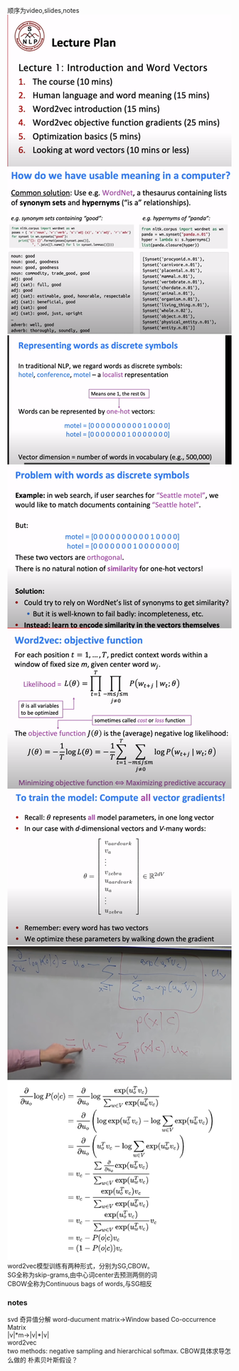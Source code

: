  顺序为video,slides,notes  
![1-1](https://github.com/syyyyyw/cs224N/blob/master/image/1-1.png)
![1-2](https://github.com/syyyyyw/cs224N/blob/master/image/1-2.png)
![1-3](https://github.com/syyyyyw/cs224N/blob/master/image/1-3.png)
![1-4](https://github.com/syyyyyw/cs224N/blob/master/image/1-4.png)
![1-5](https://github.com/syyyyyw/cs224N/blob/master/image/1-5.png)
![1-6](https://github.com/syyyyyw/cs224N/blob/master/image/1-6.png)
![1-7](https://github.com/syyyyyw/cs224N/blob/master/image/1-7.png)
![1-8](https://github.com/syyyyyw/cs224N/blob/master/image/1-8.png)  
word2vec模型训练有两种形式，分别为SG,CBOW。    
SG全称为skip-grams,由中心词center去预测两侧的词  
CBOW全称为Continuous bags of words,与SG相反  
### notes
svd 奇异值分解
word-ducument matrix->Window based Co-occurrence Matrix  
|v|\*m->|v|\*|v|  
word2vec  
two methods: negative sampling and hierarchical softmax. 
CBOW具体求导怎么做的
朴素贝叶斯假设？
